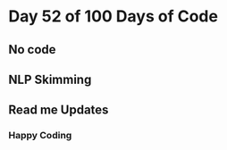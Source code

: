 # Day 52 of 100 Days of Code 

## No code 

## NLP Skimming 

## Read me Updates


### Happy Coding 